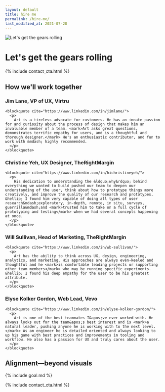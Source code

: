 ```yaml
---
layout: default
title: hire me
permalink: /hire-me/
last_modified_at: 2021-07-28
---
```


<img
  src="{{ site.url }}/assets/contact.png"
  alt="Let's get the gears rolling"
  class="contact-gear" />

# Let's get the gears rolling

{% include contact_cta.html %}





<article>

  <h2>How we'll work together</h2>

  <section class="testimonial">
    <h3>Jim Lane, <strong>VP of UX</strong>, Virtru</h3>

    <blockquote cite="https://www.linkedin.com/in/jimlane/">
      <p>
        Art is a tireless advocate for customers. He has an innate passion for and curiosity about the process of design that makes him an invaluable member of a team. <mark>Art asks great questions, demonstrates terrific empathy for users, and is a thoughtful and thorough designer.</mark> He's an enthusiastic contributor, and fun to work with &mdash; highly recommended.
      </p>
    </blockquote>
  </section>





  <section class="testimonial">
    <h3>Christine Yeh, <strong>UX Designer</strong>, TheRightMargin</h3>

    <blockquote cite="https://www.linkedin.com/in/hichristineyeh/">
      <p>
        His dedication to understanding the &ldquo;why&rdquo; behind everything we wanted to build pushed our team to deepen our understanding of the user, think about how to prototype things more creatively, and improve the quality of our research and prototypes. &hellip; I found him very capable of doing all types of user research&mdash;exploratory, in-depth, remote, in situ, surveys, guerrilla&mdash;and <mark>trusted him to take on a full cycle of prototyping and testing</mark> when we had several concepts happening at once.
      </p>
    </blockquote>
  </section>





  <section class="testimonial">
    <h3>Will Sullivan, <strong>Head of Marketing</strong>, TheRightMargin</h3>

    <blockquote cite="https://www.linkedin.com/in/wb-sullivan/">
      <p>
        Art has the ability to think across UX, design, engineering, analytics, and marketing. His approaches are always even-keeled and thoughtful and he <mark>is comfortable leading projects or supporting other team members</mark> who may be running specific experiments. &hellip; I found his deep empathy for the user to be his greatest attribute.
      </p>
    </blockquote>
  </section>





  <section class="testimonial">
    <h3>Elyse Kolker Gordon, <strong>Web Lead</strong>, Vevo</h3>

    <blockquote cite="https://www.linkedin.com/in/elyse-kolker-gordon/">
      <p>
        Art is one of the best teammates I&apos;ve ever worked with. He always looks out for the team&apos;s best interest and is <mark>a natural leader, pushing anyone he is working with to the next level.</mark> As an engineer he is detailed oriented and always looking to up his game with best practices and improvements in tooling and workflow. He also has a passion for UX and truly cares about the user.
      </p>
    </blockquote>
  </section>

</article>





## Alignment—beyond visuals

{% include goal.md %}





{% include contact_cta.html %}
